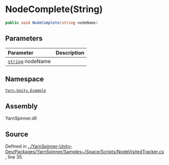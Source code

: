 # NodeComplete\(String\)

```csharp
public void NodeComplete(string nodeName)
```

## Parameters

| Parameter | Description |
| :--- | :--- |
| [`string`](https://docs.microsoft.com/dotnet/api/System.String) nodeName |  |

## Namespace

[`Yarn.Unity.Example`](../)

## Assembly

YarnSpinner.dll

## Source

Defined in [../YarnSpinner-Unity-Dev/Packages/YarnSpinner/Samples~/Space/Scripts/NodeVisitedTracker.cs](https://github.com/YarnSpinnerTool/YarnSpinner-Unity//blob/develop/Samples~/Space/Scripts/NodeVisitedTracker.cs#L35), line 35.

